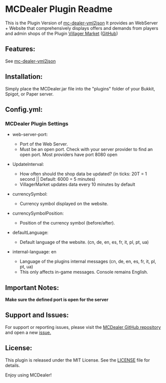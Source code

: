 # MCDealer Plugin Readme
This is the Plugin Version of [mc-dealer-yml2json](https://github.com/wolf128058/mc-dealer-yml2json)
It provides an WebServer + Website that comprehensively displays offers and demands from players and admin shops
of the Plugin [Villager Market](https://www.spigotmc.org/resources/villager-market-the-ultimate-shop-plugin.82965/) ([GitHub](https://github.com/Bestem0r/VillagerMarket))

## Features:
See [mc-dealer-yml2json](https://github.com/wolf128058/mc-dealer-yml2json)

## Installation:
Simply place the MCDealer.jar file into the "plugins" folder of your Bukkit, Spigot, or Paper server.

## Config.yml:
### MCDealer Plugin Settings

- web-server-port:
  - Port of the Web Server.
  - Must be an open port. Check with your server provider to find an open port. Most providers have port 8080 open


- UpdateInterval:
  - How often should the shop data be updated? (in ticks: 20T = 1 second || Default: 6000 = 5 minutes)
  - VillagerMarket updates data every 10 minutes by default


- currencySymbol:
  - Currency symbol displayed on the website.


- currencySymbolPosition:
  - Position of the currency symbol (before/after).


- defaultLanguage: 
  - Default language of the website. (cn, de, en, es, fr, it, pl, pt, ua)


- internal-language: en
  - Language of the plugins internal messages (cn, de, en, es, fr, it, pl, pt, ua)
  - This only affects in-game messages. Console remains English.




## Important Notes:
**Make sure the defined port is open for the server**

## Support and Issues:

For support or reporting issues, please visit the [MCDealer GitHub repository](https://github.com/CptGummiball/MC-Dealer/) and open a new [issue.](https://github.com/CptGummiball/MC-Dealer/issues)

## License:
This plugin is released under the MIT License. See the [LICENSE](LICENSE) file for details.

Enjoy using MCDealer!
